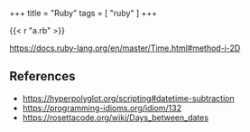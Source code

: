 +++
title = "Ruby"
tags = [ "ruby" ]
+++

{{< r "a.rb" >}}

<https://docs.ruby-lang.org/en/master/Time.html#method-i-2D>

## References

- <https://hyperpolyglot.org/scripting#datetime-subtraction>
- <https://programming-idioms.org/idiom/132>
- <https://rosettacode.org/wiki/Days_between_dates>
